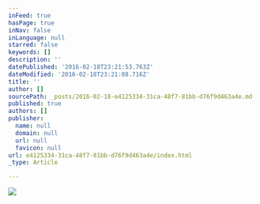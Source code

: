 ```yaml
---
inFeed: true
hasPage: true
inNav: false
inLanguage: null
starred: false
keywords: []
description: ''
datePublished: '2016-02-18T23:21:53.763Z'
dateModified: '2016-02-18T23:21:08.716Z'
title: ''
author: []
sourcePath: _posts/2016-02-18-e4125334-31ca-48f7-81bb-d76f9d463a4e.md
published: true
authors: []
publisher:
  name: null
  domain: null
  url: null
  favicon: null
url: e4125334-31ca-48f7-81bb-d76f9d463a4e/index.html
_type: Article

---
```

![](https://the-grid-user-content.s3-us-west-2.amazonaws.com/1bdf9263-39f2-40f6-a112-2fcfb15120fd.JPG)